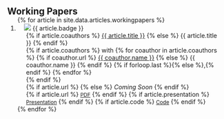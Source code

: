 <h2 id="publications" style="margin: 2px 0px -15px;">Working Papers</h2>

<div class="publications">
  <ol class="bibliography">
    {% for article in site.data.articles.workingpapers %}
    <li>
      <div class="pub-row">
        <div class="col-sm-3 abbr" style="position: relative;padding-right: 15px;padding-left: 15px;">
          <img src="assets/files/articles/{{ article.id }}/{{ article.teaser }}" class="teaser img-fluid z-depth-1">
          <abbr class="badge">{{ article.badge }}</abbr>
        </div>
        <div class="col-sm-9" style="position: relative;padding-right: 15px;padding-left: 20px;">
          <div class="title">
            {% if article.coauthors %}
            <a href="{{ article.url }}" target="_blank" rel="noopener">{{ article.title }}</a>
            {% else %}
            {{ article.title }}
            {% endif %}
          </div>
        <div class="author">
          {% if article.coauthors %}
          with
            {% for coauthor in article.coauthors %}
            {% if coauthor.url %}
            <a href="{{ coauthor.url }}" target="_blank" rel="noopener">{{ coauthor.name }}</a>
            {% else %}
            {{ coauthor.name }}
            {% endif %}
            {% if forloop.last %}{% else %},{% endif %} 
            {% endfor %}
            <br>
          {% endif %}
        </div>
          <div class="periodical">
            {% if article.url %}
            {% else %}
            <em>Coming Soon</em>
            {% endif %}
          </div>
          <div class="links">
            {% if article.url %}
            <a href="{{ article.url }}" class="btn btn-sm z-depth-0" role="button" target="_blank" rel="noopener" style="font-size:12px;">PDF</a>
            {% endif %}
            {% if article.presentation %}
            <a href="{{ site.baseurl }}/assets/files/articles/{{ article.id }}/{{ article.presentation }}" class="btn btn-sm z-depth-0" role="button" target="_blank" rel="noopener" style="font-size:12px;">Presentation</a>
            {% endif %}
            {% if article.code %}
            <a href="{{ article.code }}" class="btn btn-sm z-depth-0" role="button" target="_blank" rel="noopener" style="font-size:12px;">Code</a>
            {% endif %}
          </div>
        </div>
      </div>
    </li>
    {% endfor %}
  </ol>
</div>